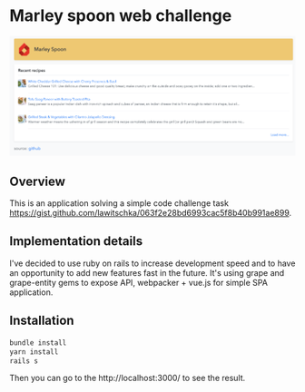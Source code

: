 # Marley spoon web challenge 

![Screenshot](docs/screenshot.png)

## Overview

This is an application solving a simple code challenge task https://gist.github.com/lawitschka/063f2e28bd6993cac5f8b40b991ae899.

## Implementation details

I've decided to use ruby on rails to increase development speed and to have an opportunity to add new features fast in the future. It's using grape and grape-entity gems to expose API, webpacker + vue.js for simple SPA application.

## Installation

```
bundle install
yarn install
rails s
``` 
Then you can go to the http://localhost:3000/ to see the result.